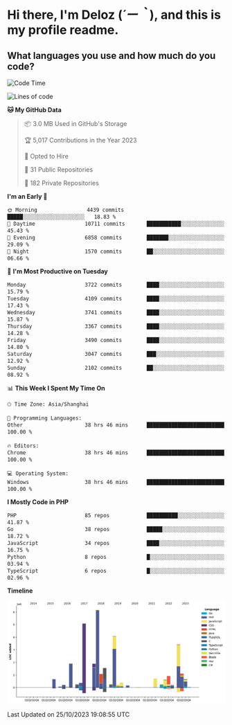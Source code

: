 # **Hi there, I'm Deloz (*´ー｀*), and this is my profile readme.**

## **What languages you use and how much do you code?**

<!--START_SECTION:waka-->
![Code Time](http://img.shields.io/badge/Code%20Time-2%2C650%20hrs%2013%20mins-blue)

![Lines of code](https://img.shields.io/badge/From%20Hello%20World%20I%27ve%20Written-32.3%20million%20lines%20of%20code-blue)

**🐱 My GitHub Data** 

> 📦 3.0 MB Used in GitHub's Storage 
 > 
> 🏆 5,017 Contributions in the Year 2023
 > 
> 💼 Opted to Hire
 > 
> 📜 31 Public Repositories 
 > 
> 🔑 182 Private Repositories 
 > 
**I'm an Early 🐤** 

```text
🌞 Morning                4439 commits        █████░░░░░░░░░░░░░░░░░░░░   18.83 % 
🌆 Daytime                10711 commits       ███████████░░░░░░░░░░░░░░   45.43 % 
🌃 Evening                6858 commits        ███████░░░░░░░░░░░░░░░░░░   29.09 % 
🌙 Night                  1570 commits        ██░░░░░░░░░░░░░░░░░░░░░░░   06.66 % 
```
📅 **I'm Most Productive on Tuesday** 

```text
Monday                   3722 commits        ████░░░░░░░░░░░░░░░░░░░░░   15.79 % 
Tuesday                  4109 commits        ████░░░░░░░░░░░░░░░░░░░░░   17.43 % 
Wednesday                3741 commits        ████░░░░░░░░░░░░░░░░░░░░░   15.87 % 
Thursday                 3367 commits        ████░░░░░░░░░░░░░░░░░░░░░   14.28 % 
Friday                   3490 commits        ████░░░░░░░░░░░░░░░░░░░░░   14.80 % 
Saturday                 3047 commits        ███░░░░░░░░░░░░░░░░░░░░░░   12.92 % 
Sunday                   2102 commits        ██░░░░░░░░░░░░░░░░░░░░░░░   08.92 % 
```


📊 **This Week I Spent My Time On** 

```text
🕑︎ Time Zone: Asia/Shanghai

💬 Programming Languages: 
Other                    38 hrs 46 mins      █████████████████████████   100.00 % 

🔥 Editors: 
Chrome                   38 hrs 46 mins      █████████████████████████   100.00 % 

💻 Operating System: 
Windows                  38 hrs 46 mins      █████████████████████████   100.00 % 
```

**I Mostly Code in PHP** 

```text
PHP                      85 repos            ██████████░░░░░░░░░░░░░░░   41.87 % 
Go                       38 repos            █████░░░░░░░░░░░░░░░░░░░░   18.72 % 
JavaScript               34 repos            ████░░░░░░░░░░░░░░░░░░░░░   16.75 % 
Python                   8 repos             █░░░░░░░░░░░░░░░░░░░░░░░░   03.94 % 
TypeScript               6 repos             █░░░░░░░░░░░░░░░░░░░░░░░░   02.96 % 
```



**Timeline**

![Lines of Code chart](https://raw.githubusercontent.com/deloz/deloz/main/assets/bar_graph.png)


 Last Updated on 25/10/2023 19:08:55 UTC
<!--END_SECTION:waka-->
